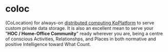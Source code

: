 # coloc

(CoLocation) for always-on <a href="https://github.com/khaiphong/KpPlatform" target="_blank">distributed computing KpPlatform</a> to serve custom private data storage. It is also an excellent mean to serve your "<b>HOC / Home-Office Community</b>" ready wherever you are, being a centre of conscious Activities, Relationshps, and Places in both normative and positive Intelligence toward What Count.

